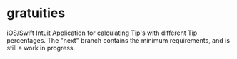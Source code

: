 # gratuities
iOS/Swift Intuit Application for calculating Tip's with different Tip percentages.
The "next" branch contains the minimum requirements, and is still a work in progress.

